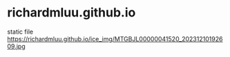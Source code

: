 # richardmluu.github.io
static file
https://richardmluu.github.io/ice_img/MTGBJL00000041520_20231210192609.jpg
